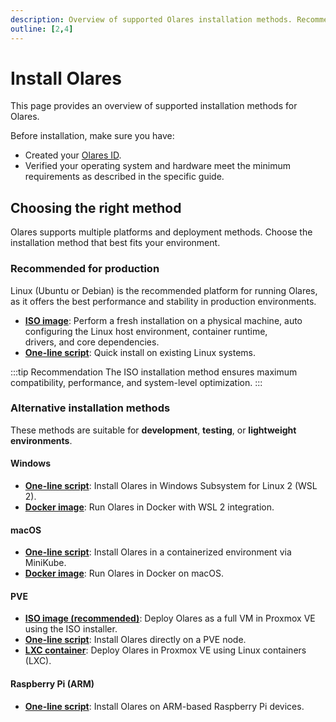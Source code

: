 ```yaml
---
description: Overview of supported Olares installation methods. Recommended for Linux environments via ISO image or installation script. Other platforms like macOS, Windows, PVE, and Raspberry Pi are supported for testing and development.
outline: [2,4]
---
```


# Install Olares

This page provides an overview of supported installation methods for Olares.

Before installation, make sure you have:
- Created your [Olares ID](create-olares-id.md).
- Verified your operating system and hardware meet the minimum requirements as described in the specific guide.

## Choosing the right method

Olares supports multiple platforms and deployment methods. Choose the installation method that best fits your environment.

### Recommended for production

Linux (Ubuntu or Debian) is the recommended platform for running Olares, as it offers the best performance and stability in production environments.

- [**ISO image**](install-linux-iso.md): Perform a fresh installation on a physical machine, auto<br/> configuring the Linux host environment, container runtime,<br/> drivers, and core dependencies.
- [**One-line script**](install-linux-script.md): Quick install on existing Linux systems.                                   

:::tip Recommendation
The ISO installation method ensures maximum compatibility, performance, and system-level optimization.
:::

### Alternative installation methods

These methods are suitable for **development**, **testing**, or **lightweight environments**. 

#### Windows
- [**One-line script**](install-windows-script.md): Install Olares in Windows Subsystem for Linux 2 (WSL 2).
- [**Docker image**](install-windows-docker.md): Run Olares in Docker with WSL 2 integration.

#### macOS
- [**One-line script**](install-mac-script.md): Install Olares in a containerized environment via MiniKube.
- [**Docker image**](install-mac-docker.md): Run Olares in Docker on macOS.

#### PVE
- [**ISO image (recommended)**](install-pve-iso.md): Deploy Olares as a full VM in Proxmox VE using the ISO installer.
- [**One-line script**](install-pve-script.md): Install Olares directly on a PVE node.
- [**LXC container**](install-lxc.md): Deploy Olares in Proxmox VE using Linux containers (LXC).

#### Raspberry Pi (ARM)
- [**One-line script**](install-raspberry-pi.md): Install Olares on ARM-based Raspberry Pi devices.
